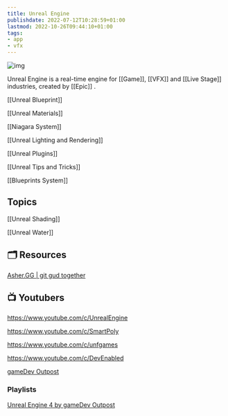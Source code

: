 ```yaml
---
title: Unreal Engine
publishdate: 2022-07-12T10:28:59+01:00
lastmod: 2022-10-26T09:44:10+01:00
tags: 
- app
- vfx
---
```








![img](https://www.fxguide.com/wp-content/uploads/2021/12/06_cinematic-copy.jpg)



Unreal Engine is a real-time engine for [[Game]], [[VFX]] and [[Live Stage]] industries, created by [[Epic]] .



[[Unreal Blueprint]]

[[Unreal Materials]]

[[Niagara System]]

[[Unreal Lighting and Rendering]]

[[Unreal Plugins]]

[[Unreal Tips and Tricks]]

[[Blueprints System]]





## Topics

[[Unreal Shading]]

[[Unreal Water]]





## 🗂 Resources 



[Asher.GG | git gud together](http://asher.gg/)



## 📺 Youtubers 





https://www.youtube.com/c/UnrealEngine

https://www.youtube.com/c/SmartPoly



https://www.youtube.com/c/unfgames

https://www.youtube.com/c/DevEnabled



[gameDev Outpost](https://www.youtube.com/channel/UC3Yf1SuYLc5WdChEgXRA6OQ)





### Playlists

[Unreal Engine 4 by gameDev Outpost](https://www.youtube.com/playlist?list=PLomQNLPOWtzbpKLbhlyYYneuoPfMgfE9f)





